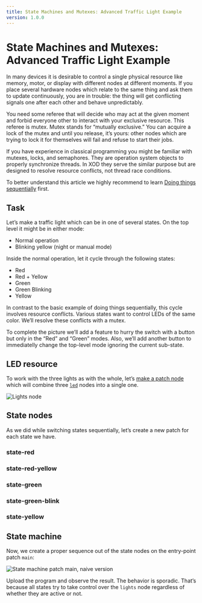```yaml
---
title: State Machines and Mutexes: Advanced Traffic Light Example
version: 1.0.0
---
```


# State Machines and Mutexes: Advanced Traffic Light Example

In many devices it is desirable to control a single physical resource like memory, motor, or display with different nodes at different moments. If you place several hardware nodes which relate to the same thing and ask them to update continuously, you are in trouble: the thing will get conflicting signals one after each other and behave unpredictably.

You need some referee that will decide who may act at the given moment and forbid everyone other to interact with your exclusive resource. This referee is mutex. Mutex stands for “mutually exclusive.” You can acquire a lock of the mutex and until you release, it’s yours: other nodes which are trying to lock it for themselves will fail and refuse to start their jobs.

<Note>

If you have experience in classical programming you might be familiar with mutexes, locks, and semaphores. They are operation system objects to properly synchronize threads. In XOD they serve the similar purpose but are designed to resolve resource conflicts, not thread race conditions.

</Note>

To better understand this article we highly recommend to learn [Doing things sequentially](../simple-traffic-light/) first.

## Task

Let’s make a traffic light which can be in one of several states. On the top level it might be in either mode:

- Normal operation
- Blinking yellow (night or manual mode)

Inside the normal operation, let it cycle through the following states:

- Red
- Red + Yellow
- Green
- Green Blinking
- Yellow

In contrast to the basic example of doing things sequentially, this cycle involves resource conflicts. Various states want to control LEDs of the same color. We’ll resolve these conflicts with a mutex.

To complete the picture we’ll add a feature to hurry the switch with a button but only in the “Red” and “Green” modes. Also, we’ll add another button to immediatelly change the top-level mode ignoring the current sub-state.

## LED resource

To work with the three lights as with the whole, let’s [make a patch node](../nodes-for-xod-in-xod/) which will combine three [`led`](https://xod.io/libs/xod/common-hardware/led/) nodes into a single one.

![Lights node](TODO)

## State nodes

As we did while switching states sequentially, let’s create a new patch for each state we have.

### state-red
### state-red-yellow
### state-green
### state-green-blink
### state-yellow

## State machine

Now, we create a proper sequence out of the state nodes on the entry-point patch `main`:

![State machine patch main, naive version](TODO)

Upload the program and observe the result. The behavior is sporadic. That’s because all states try to take control over the `lights` node regardless of whether they are active or not.
